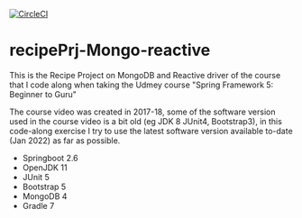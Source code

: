 [![CircleCI](https://circleci.com/gh/chanchishing/recipePrj-mongo-reactive/tree/master.svg?style=svg)](https://circleci.com/gh/chanchishing/recipePrj-mongo-reactive/tree/master)
# recipePrj-Mongo-reactive
This is the Recipe Project on MongoDB and Reactive driver of the course that I code along when taking the Udmey course "Spring Framework 5: Beginner to Guru"

The course video was created in 2017-18, some of the software version used in the course video is a bit old (eg JDK 8 JUnit4, Bootstrap3), in this code-along exercise I try to use the latest software version available to-date (Jan 2022) as far as possible.

* Springboot 2.6
* OpenJDK 11
* JUnit 5
* Bootstrap 5
* MongoDB 4
* Gradle 7
